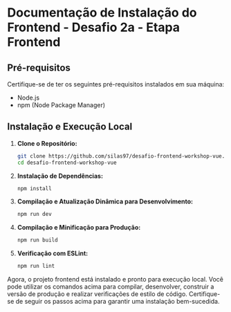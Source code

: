 # Documentação de Instalação do Frontend - Desafio 2a - Etapa Frontend

## Pré-requisitos

Certifique-se de ter os seguintes pré-requisitos instalados em sua máquina:

- Node.js
- npm (Node Package Manager)

## Instalação e Execução Local

1. **Clone o Repositório:**
   ```bash
   git clone https://github.com/silas97/desafio-frontend-workshop-vue.git
   cd desafio-frontend-workshop-vue
   ```

2. **Instalação de Dependências:**
   ```bash
   npm install
   ```

3. **Compilação e Atualização Dinâmica para Desenvolvimento:**
   ```bash
   npm run dev
   ```

4. **Compilação e Minificação para Produção:**
   ```bash
   npm run build
   ```

5. **Verificação com ESLint:**
   ```bash
   npm run lint
   ```

Agora, o projeto frontend está instalado e pronto para execução local. Você pode utilizar os comandos acima para compilar, desenvolver, construir a versão de produção e realizar verificações de estilo de código. Certifique-se de seguir os passos acima para garantir uma instalação bem-sucedida.